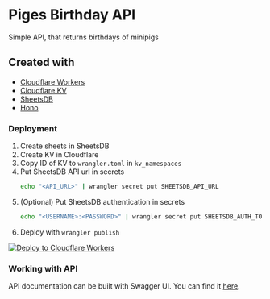 # Piges Birthday API

Simple API, that returns birthdays of minipigs

## Created with

- [Cloudflare Workers](https://workers.cloudflare.com/)
- [Cloudflare KV](https://workers.cloudflare.com/)
- [SheetsDB](https://sheetsdb.io/)
- [Hono](https://honojs.dev)

### Deployment

1. Create sheets in SheetsDB
2. Create KV in Cloudflare
3. Copy ID of KV to `wrangler.toml` in `kv_namespaces`
4. Put SheetsDB API url in secrets
    ```bash
    echo "<API_URL>" | wrangler secret put SHEETSDB_API_URL
    ```
5. (Optional) Put SheetsDB authentication in secrets
    ```bash
    echo "<USERNAME>:<PASSWORD>" | wrangler secret put SHEETSDB_AUTH_TOKEN
    ```
6. Deploy with `wrangler publish`

[![Deploy to Cloudflare Workers](https://deploy.workers.cloudflare.com/button)](https://deploy.workers.cloudflare.com/?url=https://github.com/ivanprograming/piges-birthday-api)

### Working with API

API documentation can be built with Swagger UI. 
You can find it [here](https://birthday-docs.ivanprograming.xyz/).